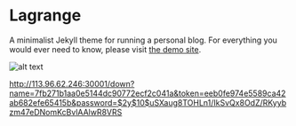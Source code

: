 # Lagrange

A minimalist Jekyll theme for running a personal blog. For everything you would ever need to know, please visit [the demo site](https://lenpaul.github.io/Lagrange/).

![alt text](https://cloud.githubusercontent.com/assets/8409329/21747617/7ef0e18e-d53a-11e6-8f90-8bb14b62ba20.jpg "Lagrange Demo Image")



http://113.96.62.246:30001/down?name=7fb271b1aa0e5144dc90772ecf2c041a&token=eeb0fe974e5589ca42ab682efe65415b&password=$2y$10$uSXaug8TOHLn1/IkSvQx8OdZ/RKyybzm47eDNomKcBvlAAlwR8VRS
